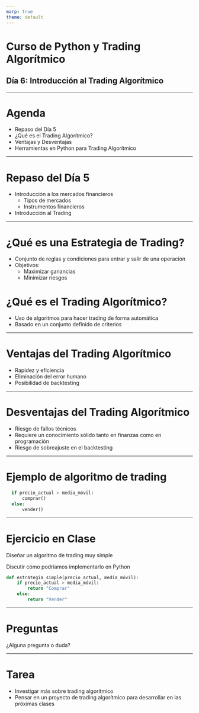 ```yaml
---
marp: true
theme: default
---
```


# Curso de Python y Trading Algorítmico
## Día 6: Introducción al Trading Algorítmico

---

# Agenda

- Repaso del Día 5
- ¿Qué es el Trading Algorítmico?
- Ventajas y Desventajas
- Herramientas en Python para Trading Algorítmico

---

# Repaso del Día 5

- Introducción a los mercados financieros
  - Tipos de mercados
  - Instrumentos financieros
- Introducción al Trading

---

# ¿Qué es una Estrategia de Trading?

- Conjunto de reglas y condiciones para entrar y salir de una operación
- Objetivos: 
  - Maximizar ganancias
  - Minimizar riesgos

# ¿Qué es el Trading Algorítmico?

- Uso de algoritmos para hacer trading de forma automática
- Basado en un conjunto definido de criterios

---
# Ventajas del Trading Algorítmico

- Rapidez y eficiencia
- Eliminación del error humano
- Posibilidad de backtesting

---

# Desventajas del Trading Algorítmico

- Riesgo de fallos técnicos
- Requiere un conocimiento sólido tanto en finanzas como en programación
- Riesgo de sobreajuste en el backtesting

---

# Ejemplo de algoritmo de trading

```python
  if precio_actual > media_móvil:
      comprar()
  else:
      vender()
```

---

# Ejercicio en Clase

Diseñar un algoritmo de trading muy simple

Discutir cómo podríamos implementarlo en Python

```python
def estrategia_simple(precio_actual, media_móvil):
    if precio_actual > media_móvil:
        return "Comprar"
    else:
        return "Vender"
```

---


# Preguntas

¿Alguna pregunta o duda?

---

# Tarea

- Investigar más sobre trading algorítmico
- Pensar en un proyecto de trading algorítmico para desarrollar en las próximas clases